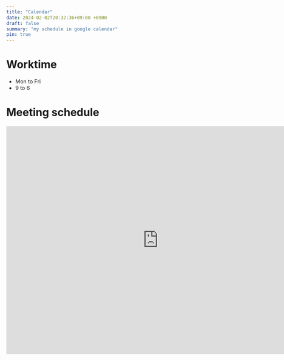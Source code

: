 ```yaml
---
title: "Calendar"
date: 2024-02-02T20:32:36+09:00 +0900
draft: false
summary: "my schedule in google calendar"
pin: true
---
```

# Worktime
- Mon to Fri
- 9 to 6
# Meeting schedule 
<div class="container">
  <iframe
    src="https://calendar.google.com/calendar/embed?height=600&wkst=1&bgcolor=%23ffffff&ctz=Asia%2FSeoul&showPrint=0&showTabs=1&showTitle=0&showDate=1&showNav=0&showCalendars=0&mode=WEEK&title&src=geon.park%40prosys.kaist.ac.kr&color=%235fadb3"
    style="border-width:0" width="800" height="600" frameborder="0" scrolling="no"></iframe>
</div>